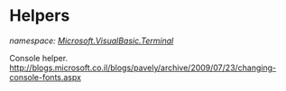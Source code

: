 ﻿# Helpers
_namespace: <a href="#" onClick="load('/docs/Microsoft.VisualBasic.Terminal/index.md')">Microsoft.VisualBasic.Terminal</a>_

Console helper. http://blogs.microsoft.co.il/blogs/pavely/archive/2009/07/23/changing-console-fonts.aspx




